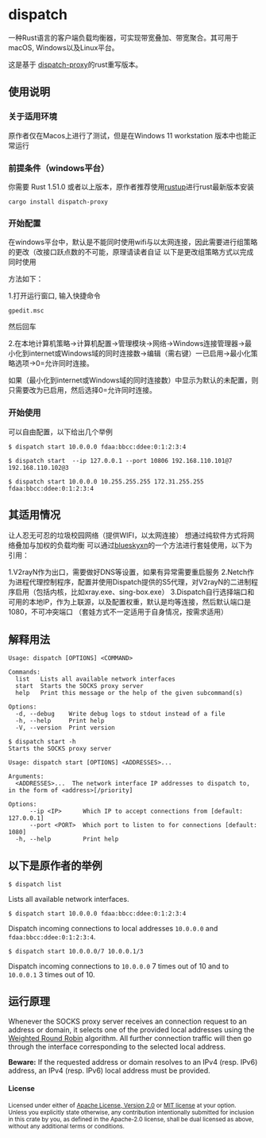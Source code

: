 # dispatch

一种Rust语言的客户端负载均衡器，可实现带宽叠加、带宽聚合。其可用于macOS, Windows以及Linux平台。

这是基于 [dispatch-proxy](https://github.com/alexkirsz/dispatch-proxy)的rust重写版本。

## 使用说明

### 关于适用环境

原作者仅在Macos上进行了测试，但是在Windows 11 workstation 版本中也能正常运行

### 前提条件（windows平台）

你需要 Rust 1.51.0 或者以上版本，原作者推荐使用[rustup](https://rustup.rs/)进行rust最新版本安装

```
cargo install dispatch-proxy
```

### 开始配置

在windows平台中，默认是不能同时使用wifi与以太网连接，因此需要进行组策略的更改（改接口跃点数的不可能，原理请读者自证
以下是更改组策略方式以完成同时使用

方法如下：

1.打开运行窗口, 输入快捷命令
```
gpedit.msc
```
然后回车

2.在本地计算机策略→计算机配置→管理模块→网络→Windows连接管理器→最小化到internet或Windows域的同时连接数→编辑（需右键）一已启用→最小化策略选项→0=允许同时连接。

如果（最小化到internet或Windows域的同时连接数）中显示为默认的未配置，则只需要改为已启用，然后选择0=允许同时连接。

### 开始使用
可以自由配置，以下给出几个举例
```
$ dispatch start 10.0.0.0 fdaa:bbcc:ddee:0:1:2:3:4
```
```
$ dispatch start  --ip 127.0.0.1 --port 10806 192.168.110.101@7 192.168.110.102@3
```
```
$ dispatch start 10.0.0.0 10.255.255.255 172.31.255.255 fdaa:bbcc:ddee:0:1:2:3:4
```

## 其适用情况
让人忍无可忍的垃圾校园网络（提供WIFI，以太网连接）
想通过纯软件方式将网络叠加与加权的负载均衡
可以通过[blueskyxn](https://github.com/BlueSkyXN)的一个方法进行套娃使用，以下为引用：

1.V2rayN作为出口，需要做好DNS等设置，如果有异常需要重启服务
2.Netch作为进程代理控制程序，配置并使用Dispatch提供的S5代理，对V2rayN的二进制程序启用（包括内核，比如xray.exe、sing-box.exe）
3.Dispatch自行选择端口和可用的本地IP，作为上联源，以及配置权重，默认是均等连接，然后默认端口是1080，不可冲突端口
（套娃方式不一定适用于自身情况，按需求适用）

## 解释用法

```
Usage: dispatch [OPTIONS] <COMMAND>

Commands:
  list   Lists all available network interfaces
  start  Starts the SOCKS proxy server
  help   Print this message or the help of the given subcommand(s)

Options:
  -d, --debug    Write debug logs to stdout instead of a file
  -h, --help     Print help
  -V, --version  Print version
```

```
$ dispatch start -h
Starts the SOCKS proxy server

Usage: dispatch start [OPTIONS] <ADDRESSES>...

Arguments:
  <ADDRESSES>...  The network interface IP addresses to dispatch to, in the form of <address>[/priority]

Options:
      --ip <IP>      Which IP to accept connections from [default: 127.0.0.1]
      --port <PORT>  Which port to listen to for connections [default: 1080]
  -h, --help         Print help
```

## 以下是原作者的举例

```
$ dispatch list
```

Lists all available network interfaces.

```
$ dispatch start 10.0.0.0 fdaa:bbcc:ddee:0:1:2:3:4
```

Dispatch incoming connections to local addresses `10.0.0.0` and `fdaa:bbcc:ddee:0:1:2:3:4`.

```
$ dispatch start 10.0.0.0/7 10.0.0.1/3
```

Dispatch incoming connections to `10.0.0.0` 7 times out of 10 and to `10.0.0.1` 3 times out of 10.

## 运行原理

Whenever the SOCKS proxy server receives an connection request to an address or domain, it selects one of the provided local addresses using the [Weighted Round Robin](https://en.wikipedia.org/wiki/Weighted_round_robin) algorithm. All further connection traffic will then go through the interface corresponding to the selected local address.

**Beware:** If the requested address or domain resolves to an IPv4 (resp. IPv6) address, an IPv4 (resp. IPv6) local address must be provided.

#### License

<sup>
Licensed under either of <a href="LICENSE-APACHE">Apache License, Version
2.0</a> or <a href="LICENSE-MIT">MIT license</a> at your option.
</sup>

<br>

<sub>
Unless you explicitly state otherwise, any contribution intentionally submitted
for inclusion in this crate by you, as defined in the Apache-2.0 license, shall
be dual licensed as above, without any additional terms or conditions.
</sub>
